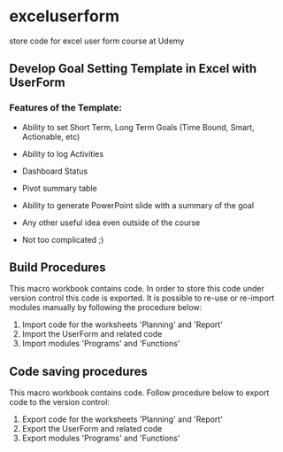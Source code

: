 # exceluserform
store code for excel user form course at Udemy

## Develop Goal Setting Template in Excel with UserForm

### Features of the Template:

* Ability to set Short Term, Long Term Goals (Time Bound, Smart, Actionable, etc)

* Ability to log Activities

* Dashboard Status

* Pivot summary table

* Ability to generate PowerPoint slide with a summary of the goal

* Any other useful idea even outside of the course

* Not too complicated ;)

## Build Procedures

This macro workbook contains code. In order to store this code under version control this code is exported.
It is possible to re-use or re-import modules manually by following the procedure below:

1. Import code for the worksheets 'Planning' and 'Report'
2. Import the UserForm and related code
3. Import modules 'Programs' and 'Functions'

## Code saving procedures

This macro workbook contains code. Follow procedure below to export code to the version control:

1. Export code for the worksheets 'Planning' and 'Report'
2. Export the UserForm and related code
3. Export modules 'Programs' and 'Functions'
